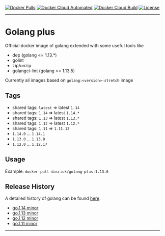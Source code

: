 [![Docker Pulls][dockerpull-image]][dockerpull-url]
[![Docker Cloud Automated][dockerautomated-image]][dockerautomated-url]
[![Docker Cloud Build][dockercloudbuild-image]][dockercloudbuild-url]
[![License][license-image]][license-url]

***

# Golang plus

Official docker image of golang extended with some useful tools like

* dep (golang <= 1.13.*)
* golint
* zip/unzip
* golangci-lint (golang >= 1.13.5)

Currently all images based on `golang:<version>-stretch` image

## Tags

* shared tags: `latest` => latest `1.14`
* shared tags: `1.14` => latest `1.14.*`
* shared tags: `1.13` => latest `1.13.*`
* shared tags: `1.12` => latest `1.12.*`
* shared tags: `1.11` =>  `1.11.13`
* `1.14.0` ... `1.14.1`
* `1.13.0` ... `1.13.8`
* `1.12.0` ... `1.12.17`

## Usage

Example: `docker pull dasrick/golang-plus:1.13.6`

## Release History

A detailed history of golang can be found [here](https://golang.org/doc/devel/release.html). 
* [go.1.14 minor](https://golang.org/doc/devel/release.html#go1.14.minor)
* [go.1.13 minor](https://golang.org/doc/devel/release.html#go1.13.minor)
* [go.1.12 minor](https://golang.org/doc/devel/release.html#go1.12.minor)
* [go.1.11 minor](https://golang.org/doc/devel/release.html#go1.11.minor)

***

[dockerpull-image]: https://img.shields.io/docker/pulls/dasrick/golang-plus.svg?style=flat-square
[dockerpull-url]: https://hub.docker.com/r/dasrick/golang-plus

[dockerautomated-image]: https://img.shields.io/docker/cloud/automated/dasrick/golang-plus?style=flat-square
[dockerautomated-url]: https://hub.docker.com/r/dasrick/golang-plus

[dockercloudbuild-image]: https://img.shields.io/docker/cloud/build/dasrick/golang-plus?style=flat-square
[dockercloudbuild-url]: https://hub.docker.com/r/dasrick/golang-plus

[license-image]: https://img.shields.io/github/license/dasrick/golang-plus.svg?style=flat-square
[license-url]: https://github.com/dasrick/golang-plus/blob/master/LICENSE
